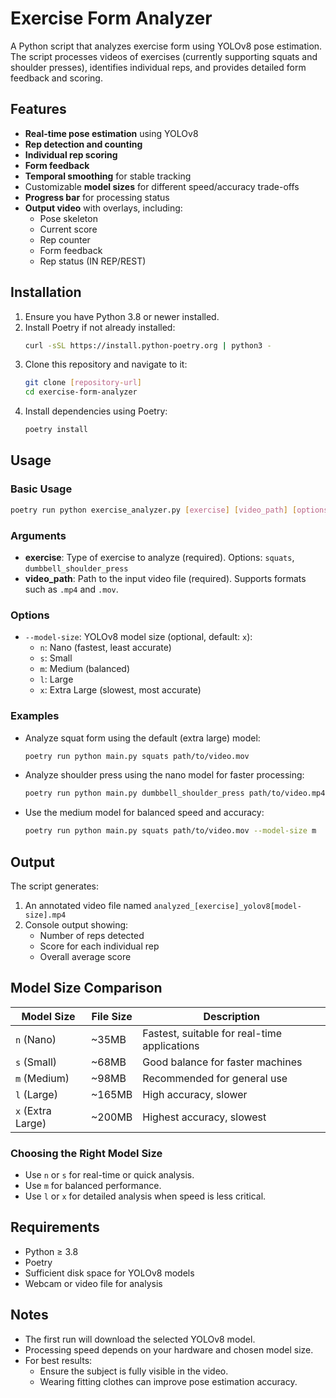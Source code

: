 # Exercise Form Analyzer

A Python script that analyzes exercise form using YOLOv8 pose estimation. The script processes videos of exercises (currently supporting squats and shoulder presses), identifies individual reps, and provides detailed form feedback and scoring.

## Features

- **Real-time pose estimation** using YOLOv8
- **Rep detection and counting**
- **Individual rep scoring**
- **Form feedback**
- **Temporal smoothing** for stable tracking
- Customizable **model sizes** for different speed/accuracy trade-offs
- **Progress bar** for processing status
- **Output video** with overlays, including:
  - Pose skeleton
  - Current score
  - Rep counter
  - Form feedback
  - Rep status (IN REP/REST)

## Installation

1. Ensure you have Python 3.8 or newer installed.
2. Install Poetry if not already installed:
   ```bash
   curl -sSL https://install.python-poetry.org | python3 -
   ```
3. Clone this repository and navigate to it:
   ```bash
   git clone [repository-url]
   cd exercise-form-analyzer
   ```
4. Install dependencies using Poetry:
   ```bash
   poetry install
   ```

## Usage

### Basic Usage

```bash
poetry run python exercise_analyzer.py [exercise] [video_path] [options]
```

### Arguments

- **exercise**: Type of exercise to analyze (required). Options: `squats`, `dumbbell_shoulder_press`
- **video_path**: Path to the input video file (required). Supports formats such as `.mp4` and `.mov`.

### Options

- `--model-size`: YOLOv8 model size (optional, default: `x`):
  - `n`: Nano (fastest, least accurate)
  - `s`: Small
  - `m`: Medium (balanced)
  - `l`: Large
  - `x`: Extra Large (slowest, most accurate)

### Examples

- Analyze squat form using the default (extra large) model:
  ```bash
  poetry run python main.py squats path/to/video.mov
  ```

- Analyze shoulder press using the nano model for faster processing:
  ```bash
  poetry run python main.py dumbbell_shoulder_press path/to/video.mp4 --model-size n
  ```

- Use the medium model for balanced speed and accuracy:
  ```bash
  poetry run python main.py squats path/to/video.mov --model-size m
  ```

## Output

The script generates:

1. An annotated video file named `analyzed_[exercise]_yolov8[model-size].mp4`
2. Console output showing:
   - Number of reps detected
   - Score for each individual rep
   - Overall average score

## Model Size Comparison

| Model Size | File Size | Description |
|------------|-----------|-------------|
| `n` (Nano) | ~35MB     | Fastest, suitable for real-time applications |
| `s` (Small) | ~68MB    | Good balance for faster machines |
| `m` (Medium) | ~98MB   | Recommended for general use |
| `l` (Large) | ~165MB   | High accuracy, slower |
| `x` (Extra Large) | ~200MB | Highest accuracy, slowest |

### Choosing the Right Model Size

- Use `n` or `s` for real-time or quick analysis.
- Use `m` for balanced performance.
- Use `l` or `x` for detailed analysis when speed is less critical.

## Requirements

- Python ≥ 3.8
- Poetry
- Sufficient disk space for YOLOv8 models
- Webcam or video file for analysis

## Notes

- The first run will download the selected YOLOv8 model.
- Processing speed depends on your hardware and chosen model size.
- For best results:
  - Ensure the subject is fully visible in the video.
  - Wearing fitting clothes can improve pose estimation accuracy.

